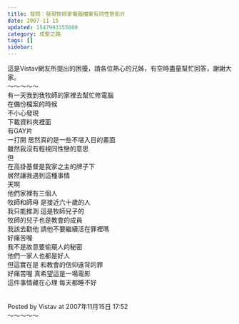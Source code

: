 ```yaml
---
title: 發問：發現牧師家電腦檔案有同性戀影片
date: 2007-11-15
updated: 1547993355000
category: 成聖之路
tags: []
sidebar: 
---
```


<p>這是Vistav網友所提出的困擾，請各位熱心的兄姊，有空時盡量幫忙回答，謝謝大家。<br/><!--more-->～～～～～<br/>有一天我到我牧師的家裡去幫忙修電腦 <br/>在備份檔案的時候 <br/>不小心發現 <br/>下載資料夾裡面 <br/>有GAY片 <br/>一打開 居然真的是一些不堪入目的畫面 <br/>雖然我沒有輕視同性戀的意思 <br/>但 <br/>在高掛基督是我家之主的牌子下 <br/>居然讓我遇到這種事情 <br/>天啊 <br/>他們家裡有三個人 <br/>牧師和師母 是接近六十歲的人 <br/>我只能推測 這是牧師兒子的 <br/>牧師的兒子也是教會的成員 <br/>我該去勸他 請他不要繼續活在罪裡嗎 <br/>好痛苦喔 <br/>我不是故意要偷窺人的秘密 <br/>他們一家人也都是好人 <br/>但這實在是 和教會的信仰違背的罪 <br/>好痛苦喔 真希望這是一場電影 <br/>這件事情藏在心理 每天都睡不好<br/><br/><br/>Posted by Vistav at 2007年11月15日 17:52 <br/>～～～～～<br/><br/>
</p>